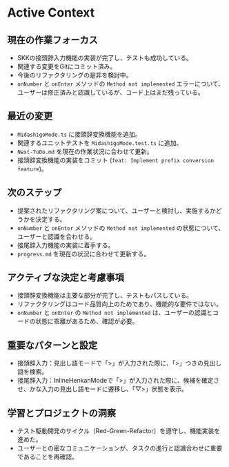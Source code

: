 # Active Context

## 現在の作業フォーカス
- SKKの接頭辞入力機能の実装が完了し、テストも成功している。
- 関連する変更をGitにコミット済み。
- 今後のリファクタリングの是非を検討中。
- `onNumber` と `onEnter` メソッドの `Method not implemented` エラーについて、ユーザーは修正済みと認識しているが、コード上はまだ残っている。

## 最近の変更
- `MidashigoMode.ts` に接頭辞変換機能を追加。
- 関連するユニットテストを `MidashigoMode.test.ts` に追加。
- `Next-ToDo.md` を現在の作業状況に合わせて更新。
- 接頭辞変換機能の実装をコミット (`feat: Implement prefix conversion feature`)。

## 次のステップ
- 提案されたリファクタリング案について、ユーザーと検討し、実施するかどうかを決定する。
- `onNumber` と `onEnter` メソッドの `Method not implemented` の状態について、ユーザーと認識を合わせる。
- 接尾辞入力機能の実装に着手する。
- `progress.md` を現在の状況に合わせて更新する。

## アクティブな決定と考慮事項
- 接頭辞変換機能は主要な部分が完了し、テストもパスしている。
- リファクタリングはコード品質向上のためであり、機能的な要件ではない。
- `onNumber` と `onEnter` の `Method not implemented` は、ユーザーの認識とコードの状態に乖離があるため、確認が必要。

## 重要なパターンと設定
- 接頭辞入力：見出し語モードで「>」が入力された際に、「>」つきの見出し語を検索。
- 接尾辞入力：InlineHenkanModeで「>」が入力された際に、候補を確定させ、かな入力の見出し語モードに遷移し、「▽>」状態を表示。

## 学習とプロジェクトの洞察
- テスト駆動開発のサイクル（Red-Green-Refactor）を遵守し、機能実装を進めた。
- ユーザーとの密なコミュニケーションが、タスクの進行と認識合わせに重要であることを再確認。
